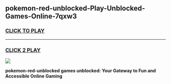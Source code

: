 
## pokemon-red-unblocked-Play-Unblocked-Games-Online-7qxw3
<h3>
<a href="https://premium76.site?title=pokemon-red-unblocked&ref=25A">CLICK TO PLAY</a></h3>
<hr>

<h3>
<a href="https://premium76.site?title=pokemon-red-unblocked&ref=25A">CLICK 2 PLAY</a>
  
</h3>

<a href="https://premium76.site?title=pokemon-red-unblocked&ref=25A"><img src="https://clearcache.store/games.png"></a>


**pokemon-red-unblocked games unblocked: Your Gateway to Fun and Accessible Online Gaming**
